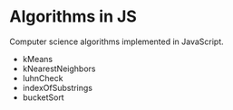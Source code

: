 # Algorithms in JS

Computer science algorithms implemented in JavaScript.

- kMeans
- kNearestNeighbors
- luhnCheck
- indexOfSubstrings
- bucketSort

